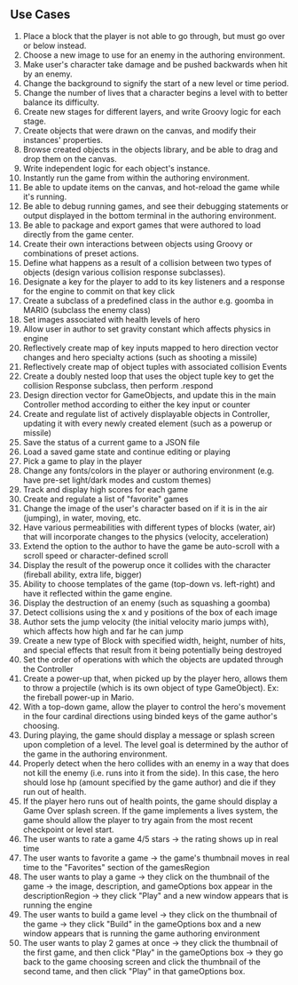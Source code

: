 ## Use Cases

1. Place a block that the player is not able to go through, but must go over or below instead.
2. Choose a new image to use for an enemy in the authoring environment.
3. Make user's character take damage and be pushed backwards when hit by an enemy.
4. Change the background to signify the start of a new level or time period.
5. Change the number of lives that a character begins a level with to better balance its difficulty.
6. Create new stages for different layers, and write Groovy logic for each stage.
7. Create objects that were drawn on the canvas, and modify their instances' properties.
8. Browse created objects in the objects library, and be able to drag and drop them on the canvas.
9. Write independent logic for each object's instance.
10. Instantly run the game from within the authoring environment.
11. Be able to update items on the canvas, and hot-reload the game while it's running.
12. Be able to debug running games, and see their debugging statements or output displayed in the bottom terminal in the authoring environment.
13. Be able to package and export games that were authored to load directly from the game center.
14. Create their own interactions between objects using Groovy or combinations of preset actions. 
15. Define what happens as a result of a collision between two types of objects (design various collision response subclasses).
16. Designate a key for the player to add to its key listeners and a response for the engine to commit on that key click
17. Create a subclass of a predefined class in the author e.g. goomba in MARIO (subclass the enemy class)
18. Set images associated with health levels of hero
19. Allow user in author to set gravity constant which affects physics in engine
20. Reflectively create map of key inputs mapped to hero direction vector changes and hero specialty actions (such as shooting a missile)
21. Reflectively create map of object tuples with associated collision Events
22. Create a doubly nested loop that uses the object tuple key to get the collision Response subclass, then perform .respond
23. Design direction vector for GameObjects, and update this in the main Controller method according to either the key input or counter
24. Create and regulate list of actively displayable objects in Controller, updating it with every newly created element (such as a powerup or missile)
25. Save the status of a current game to a JSON file
26. Load a saved game state and continue editing or playing
27. Pick a game to play in the player
28. Change any fonts/colors in the player or authoring environment (e.g. have pre-set light/dark modes and custom themes)
29. Track and display high scores for each game
30. Create and regulate a list of "favorite" games
31. Change the image of the user's character based on if it is in the air (jumping), in water, moving, etc. 
32. Have various permeabilities with different types of blocks (water, air) that will incorporate changes to the physics (velocity, acceleration)
33. Extend the option to the author to have the game be auto-scroll with a scroll speed or character-defined scroll 
34. Display the result of the powerup once it collides with the character (fireball ability, extra life, bigger)
35. Ability to choose templates of the game (top-down vs. left-right) and have it reflected within the game engine.
36. Display the destruction of an enemy (such as squashing a goomba)
37. Detect collisions using the x and y positions of the box of each image 
38. Author sets the jump velocity (the initial velocity mario jumps with), which affects how high and far he can jump
39. Create a new type of Block with specified width, height, number of hits, and special effects that result from it being potentially being destroyed
40. Set the order of operations with which the objects are updated through the Controller
41. Create a power-up that, when picked up by the player hero, allows them to throw a projectile (which is its own object of type GameObject). Ex: the fireball power-up in Mario.
42. With a top-down game, allow the player to control the hero's movement in the four cardinal directions using binded keys of the game author's choosing.
43. During playing, the game should display a message or splash screen upon completion of a level. The level goal is determined by the author of the game in the authoring environment.
44. Properly detect when the hero collides with an enemy in a way that does not kill the enemy (i.e. runs into it from the side). In this case, the hero should lose hp (amount specified by the game author) and die if they run out of health.
45. If the player hero runs out of health points, the game should display a Game Over splash screen. If the game implements a lives system, the game should allow the player to try again from the most recent checkpoint or level start.
46. The user wants to rate a game 4/5 stars -> the rating shows up in real time
47. The user wants to favorite a game -> the game's thumbnail moves in real time to the "Favorites" section of the gamesRegion
48. The user wants to play a game -> they click on the thumbnail of the game -> the image, description, and gameOptions box appear in the descriptionRegion -> they click "Play" and a new window appears that is running the engine
49. The user wants to build a game level -> they click on the thumbnail of the game -> they click "Build" in the gameOptions box and a new window appears that is running the game authoring environment
50. The user wants to play 2 games at once -> they click the thumbnail of the first game, and then click "Play" in the gameOptions box -> they go back to the game choosing screen and click the thumbnail of the second tame, and then click "Play" in that gameOptions box.